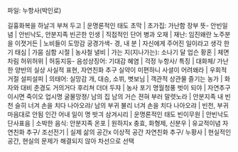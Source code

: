 파일: 누항사(박인로)

길흉화복을 하날긔 부쳐 두고		| 운명론적인 태도
초막		| 초가집: 가난함
장부 뜻- 안빈일념		| 안빈낙도, 안분지족
빈곤한 인생		| 직접적인 단어
병과 오재		| 재난: 임진왜란
노주분을 이졋거든		| 노비들이 도망감
궁경가색- 경, 내 분		| 자신에게 주어진 일이라고 생각
한기 태심		| 가뭄 심함
시절		| 농사철
녈비		| 가는 지(지나가는): 소나기
달 업슨 황혼		| 체면차림
허위허위		| 허둥지둥- 음성상징어: 기대감
혜염		| 걱정
누항사/ 특징		| 대화체/ 가난한 양반의 실상 사실적 표현, 자연친화 추구
실약이 미편하니 사셜이 어려왜라		| 우회적 거절
설피설피		| 의태어: 실망감
개, 대승, 소뷔, 볏보님		| 객관적 상관물
즐기는 농가		| 화자와 대비
춘경도 거의거다 후리쳐 더뎌 두쟈		| 농사 포기
명월청풍 벗이 되야		| 자연추구
이시면 죽이오 업시명 굴물망졍/ 남의 집 남의 거슨 젼혀 부러 말렷노라		| 안분지족
내 빈천 슬히 너겨 손을 치다 나아오랴/ 남의 부귀 불리 너겨 손을 치다 나아오랴		| 빈천, 부귀 마음대로 안됨
인간 어내 일이 명 밧긔 삼겨시리		| 운명론적인 태도
빈이무원		| 안빈낙도
단사표음		| 소박한 음식: 안분지족
온포		| 원하지x
충효, 화형제, 신분우		| 유교적이념
자연친화 추구/ 조선전기		| 실제 삶의 공간x 이상적 공간
자연친화 추구/ 누황사		| 현실적인 공간, 현실의 문제가 해결되지 않아 차선으로 선택